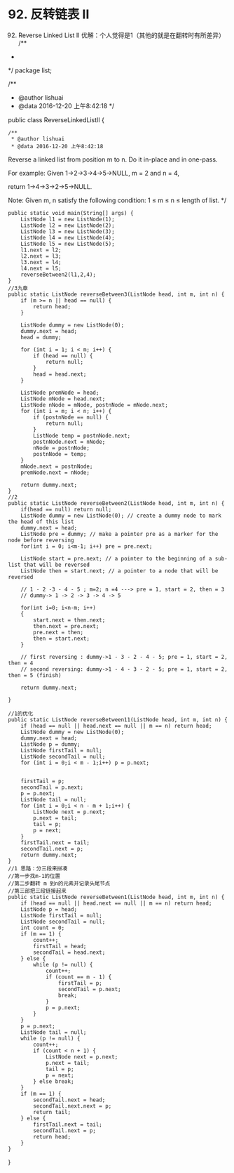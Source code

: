 # 92. 反转链表 II

[](https://leetcode-cn.com/problems/reverse-linked-list-ii/)


92. Reverse Linked List II
优解：个人觉得是1（其他的就是在翻转时有所差异）
/**
 *
 */
package list;

/**
 * @author lishuai
 * @data 2016-12-20 上午8:42:18
 */

public class ReverseLinkedListII {

    /**
     * @author lishuai
     * @data 2016-12-20 上午8:42:18
Reverse a linked list from position m to n. Do it in-place and in one-pass.

For example:
Given 1->2->3->4->5->NULL, m = 2 and n = 4,

return 1->4->3->2->5->NULL.

Note:
Given m, n satisfy the following condition:
1 ≤ m ≤ n ≤ length of list.
     */

    public static void main(String[] args) {
        ListNode l1 = new ListNode(1);
        ListNode l2 = new ListNode(2);
        ListNode l3 = new ListNode(3);
        ListNode l4 = new ListNode(4);
        ListNode l5 = new ListNode(5);
        l1.next = l2;
        l2.next = l3;
        l3.next = l4;
        l4.next = l5;
        reverseBetween2(l1,2,4);
    }
    //3九章
    public static ListNode reverseBetween3(ListNode head, int m, int n) {
        if (m >= n || head == null) {
            return head;
        }

        ListNode dummy = new ListNode(0);
        dummy.next = head;
        head = dummy;

        for (int i = 1; i < m; i++) {
            if (head == null) {
                return null;
            }
            head = head.next;
        }

        ListNode premNode = head;
        ListNode mNode = head.next;
        ListNode nNode = mNode, postnNode = mNode.next;
        for (int i = m; i < n; i++) {
            if (postnNode == null) {
                return null;
            }
            ListNode temp = postnNode.next;
            postnNode.next = nNode;
            nNode = postnNode;
            postnNode = temp;
        }
        mNode.next = postnNode;
        premNode.next = nNode;

        return dummy.next;
    }
    //2
    public static ListNode reverseBetween2(ListNode head, int m, int n) {
        if(head == null) return null;
        ListNode dummy = new ListNode(0); // create a dummy node to mark the head of this list
        dummy.next = head;
        ListNode pre = dummy; // make a pointer pre as a marker for the node before reversing
        for(int i = 0; i<m-1; i++) pre = pre.next;

        ListNode start = pre.next; // a pointer to the beginning of a sub-list that will be reversed
        ListNode then = start.next; // a pointer to a node that will be reversed

        // 1 - 2 -3 - 4 - 5 ; m=2; n =4 ---> pre = 1, start = 2, then = 3
        // dummy-> 1 -> 2 -> 3 -> 4 -> 5

        for(int i=0; i<n-m; i++)
        {
            start.next = then.next;
            then.next = pre.next;
            pre.next = then;
            then = start.next;
        }

        // first reversing : dummy->1 - 3 - 2 - 4 - 5; pre = 1, start = 2, then = 4
        // second reversing: dummy->1 - 4 - 3 - 2 - 5; pre = 1, start = 2, then = 5 (finish)

        return dummy.next;

    }

    //1的优化
    public static ListNode reverseBetween11(ListNode head, int m, int n) {
        if (head == null || head.next == null || m == n) return head;
        ListNode dummy = new ListNode(0);
        dummy.next = head;
        ListNode p = dummy;
        ListNode firstTail = null;
        ListNode secondTail = null;
        for (int i = 0;i < m - 1;i++) p = p.next;


        firstTail = p;
        secondTail = p.next;
        p = p.next;
        ListNode tail = null;
        for (int i = 0;i < n - m + 1;i++) {
            ListNode next = p.next;
            p.next = tail;
            tail = p;
            p = next; 
        }
        firstTail.next = tail;
        secondTail.next = p;
        return dummy.next;
    }
    //1 思路：分三段来拼凑
    //第一步找m-1的位置
    //第二步翻转 m 到n的元素并记录头尾节点
    //第三部把三段链接起来
    public static ListNode reverseBetween1(ListNode head, int m, int n) {
        if (head == null || head.next == null || m == n) return head;
        ListNode p = head;
        ListNode firstTail = null;
        ListNode secondTail = null;
        int count = 0;
        if (m == 1) {
            count++;
            firstTail = head;
            secondTail = head.next;
        } else {
            while (p != null) {
                count++;
                if (count == m - 1) {
                    firstTail = p;
                    secondTail = p.next;
                    break;
                }                       
                p = p.next;
            }
        }
        p = p.next;
        ListNode tail = null;
        while (p != null) {
            count++;
            if (count < n + 1) {
                ListNode next = p.next;
                p.next = tail;
                tail = p;
                p = next;               
            } else break;
        }
        if (m == 1) {
            secondTail.next = head;
            secondTail.next.next = p;
            return tail;
        } else {
            firstTail.next = tail;
            secondTail.next = p;
            return head;
        }               
    }
}


